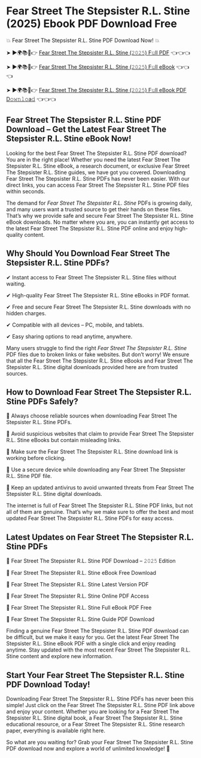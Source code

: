 # Fear Street The Stepsister R.L. Stine (2025) Ebook PDF Download Free

💥 Fear Street The Stepsister R.L. Stine PDF Download Now! 💥

➤ ►🌍📚📱👉 [Fear Street The Stepsister R.L. Stine (𝟸𝟶𝟸𝟻) F𝚞ll PDF](https://getpdf.xyz/fear-street-the-stepsister-r.l.-stine) 👈👈👈


➤ ►🌍📚📱👉 [Fear Street The Stepsister R.L. Stine (𝟸𝟶𝟸𝟻) F𝚞ll eBook](https://getpdf.xyz/fear-street-the-stepsister-r.l.-stine) 👈👈👈


➤ ►🌍📚📱👉 [Fear Street The Stepsister R.L. Stine (𝟸𝟶𝟸𝟻) F𝚞ll eBook PDF D𝚘𝚠𝚗𝚕𝚘a𝚍](https://getpdf.xyz/fear-street-the-stepsister-r.l.-stine) 👈👈👈


## Fear Street The Stepsister R.L. Stine PDF Download – Get the Latest Fear Street The Stepsister R.L. Stine eBook Now!

Looking for the best Fear Street The Stepsister R.L. Stine PDF download? You are in the right place! Whether you need the latest Fear Street The Stepsister R.L. Stine eBook, a research document, or exclusive Fear Street The Stepsister R.L. Stine guides, we have got you covered. Downloading Fear Street The Stepsister R.L. Stine PDFs has never been easier. With our direct links, you can access Fear Street The Stepsister R.L. Stine PDF files within seconds.

The demand for *Fear Street The Stepsister R.L. Stine* PDFs is growing daily, and many users want a trusted source to get their hands on these files. That’s why we provide safe and secure Fear Street The Stepsister R.L. Stine eBook downloads. No matter where you are, you can instantly get access to the latest Fear Street The Stepsister R.L. Stine PDF online and enjoy high-quality content.

## Why Should You Download Fear Street The Stepsister R.L. Stine PDFs?

✔ Instant access to Fear Street The Stepsister R.L. Stine files without waiting.

✔ High-quality Fear Street The Stepsister R.L. Stine eBooks in PDF format.

✔ Free and secure Fear Street The Stepsister R.L. Stine downloads with no hidden charges.

✔ Compatible with all devices – PC, mobile, and tablets.

✔ Easy sharing options to read anytime, anywhere.

Many users struggle to find the right *Fear Street The Stepsister R.L. Stine* PDF files due to broken links or fake websites. But don’t worry! We ensure that all the Fear Street The Stepsister R.L. Stine eBooks and Fear Street The Stepsister R.L. Stine digital downloads provided here are from trusted sources.

## How to Download Fear Street The Stepsister R.L. Stine PDFs Safely?

📌 Always choose reliable sources when downloading Fear Street The Stepsister R.L. Stine PDFs.

📌 Avoid suspicious websites that claim to provide Fear Street The Stepsister R.L. Stine eBooks but contain misleading links.

📌 Make sure the Fear Street The Stepsister R.L. Stine download link is working before clicking.

📌 Use a secure device while downloading any Fear Street The Stepsister R.L. Stine PDF file.

📌 Keep an updated antivirus to avoid unwanted threats from Fear Street The Stepsister R.L. Stine digital downloads.

The internet is full of Fear Street The Stepsister R.L. Stine PDF links, but not all of them are genuine. That’s why we make sure to offer the best and most updated Fear Street The Stepsister R.L. Stine PDFs for easy access.

## Latest Updates on Fear Street The Stepsister R.L. Stine PDFs

🔹 Fear Street The Stepsister R.L. Stine PDF Download – 𝟸𝟶𝟸𝟻 Edition

🔹 Fear Street The Stepsister R.L. Stine eBook Free Download

🔹 Fear Street The Stepsister R.L. Stine Latest Version PDF

🔹 Fear Street The Stepsister R.L. Stine Online PDF Access

🔹 Fear Street The Stepsister R.L. Stine Full eBook PDF Free

🔹 Fear Street The Stepsister R.L. Stine Guide PDF Download

Finding a genuine Fear Street The Stepsister R.L. Stine PDF download can be difficult, but we make it easy for you. Get the latest Fear Street The Stepsister R.L. Stine eBook PDF with a single click and enjoy reading anytime. Stay updated with the most recent Fear Street The Stepsister R.L. Stine content and explore new information.

## Start Your Fear Street The Stepsister R.L. Stine PDF Download Today!

Downloading Fear Street The Stepsister R.L. Stine PDFs has never been this simple! Just click on the Fear Street The Stepsister R.L. Stine PDF link above and enjoy your content. Whether you are looking for a Fear Street The Stepsister R.L. Stine digital book, a Fear Street The Stepsister R.L. Stine educational resource, or a Fear Street The Stepsister R.L. Stine research paper, everything is available right here.

So what are you waiting for? Grab your Fear Street The Stepsister R.L. Stine PDF download now and explore a world of unlimited knowledge! 🚀